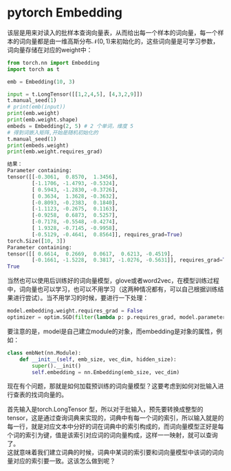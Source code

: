 # pytorch Embedding 

该层是用来对读入的批样本查询向量表，从而给出每一个样本的词向量，每一个样本的词向量都是由一维高斯分布$\mathcal{N}(0,1)$来初始化的，这些词向量是可学习参数，词向量存储在对应的weight中：
```python
from torch.nn import Embedding
import torch as t

emb = Embedding(10, 3)

input = t.LongTensor([[1,2,4,5], [4,3,2,9]]) 
t.manual_seed(1)
# print(emb(input))
print(emb.weight)
print(emb.weight.shape)
embeds = Embedding(2, 5) # 2 个单词，维度 5
# 得到词嵌入矩阵,开始是随机初始化的
t.manual_seed(1)
print(embeds.weight)
print(emb.weight.requires_grad)

结果：
Parameter containing:
tensor([[-0.3061,  0.8570,  1.3456],
        [-1.1706, -1.4793, -0.5324],
        [ 0.5943, -1.2830, -0.3726],
        [ 0.3634,  1.3628, -0.3632],
        [-0.8093, -0.2383,  0.1840],
        [-1.1123, -0.2675,  0.1163],
        [-0.9258,  0.6873,  0.5257],
        [-0.7178, -0.5548, -0.4274],
        [ 1.9328, -0.7145, -0.9958],
        [-0.5129, -0.4641,  0.8564]], requires_grad=True)
torch.Size([10, 3])
Parameter containing:
tensor([[ 0.6614,  0.2669,  0.0617,  0.6213, -0.4519],
        [-0.1661, -1.5228,  0.3817, -1.0276, -0.5631]], requires_grad=True)
True
```

当然也可以使用后训练好的词向量模型，glove或者word2vec，在模型训练过程中，词向量也可以学习，也可以不用学习（这两种情况都有，可以自己根据训练结果进行尝试）。当不用学习的时候，要进行一下处理：
```python
model.embedding.weight.requires_grad = False
optimizer = optim.SGD(filter(lambda p: p.requires_grad, model.parameters()), lr=0.01)
```
要注意的是，model是自己建立module的对象，而embedding是对象的属性，例如：
```python
class embNet(nn.Module):
    def __init__(self, emb_size, vec_dim, hidden_size):
        super().__init()
        self.embedding = nn.Embedding(emb_size, vec_dim)
```
现在有个问题，那就是如何加载预训练的词向量模型？这要考虑到如何对批输入进行查表的找词向量的。  

首先输入是torch.LongTensor 型，所以对于批输入，预先要转换成整型的tensor，这是通过查询词典来实现的，词典中有每一个词的索引，所以输入就是的每一行，就是对应文本中分好的词在词典中的索引构成的，而词向量模型正好是每个词的索引为键，值是该索引对应词的词向量构成，这样一一映射，就可以查询了。  
这就意味着我们建立词典的时候，词典中某词的索引要和词向量模型中该词的词向量对应的索引要一致。这该怎么做到呢？  
